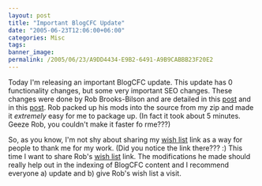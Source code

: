 ```yaml
---
layout: post
title: "Important BlogCFC Update"
date: "2005-06-23T12:06:00+06:00"
categories: Misc 
tags: 
banner_image: 
permalink: /2005/06/23/A9DD4434-E9B2-6491-A9B9CABBB23F20E2
---
```


Today I'm releasing an important BlogCFC update. This update has 0 functionality changes, but some very important SEO changes. These changes were done by Rob Brooks-Bilson and are detailed in this <a href="http://www.brooks-bilson.com/blogs/rob/index.cfm?mode=entry&entry=A630369F-CB6D-8AE0-3AC34C783E890BC2">post</a> and in this <a href="http://www.brooks-bilson.com/blogs/rob/index.cfm?mode=entry&entry=A9A8EC7C-FA15-4364-A2D5B7BC7F9C0377">post</a>. Rob packed up his mods into the source from my zip and made it <i>extremely</i> easy for me to package up. (In fact it took about 5 minutes. Geeze Rob, you couldn't make it faster fo rme???)

So, as you know, I'm not shy about sharing my <a href="http://www.amazon.com/o/registry/2TCL1D08EZEYE">wish list</a> link as a way for people to thank me for my work. (Did you notice the link there??? :) This time I want to share Rob's <a href="http://amazon.com/gp/registry/9DICOFLNQAOI">wish list</a> link. The modifications he made should really help out in the indexing of BlogCFC content and I recommend everyone a) update and b) give Rob's wish list a visit.